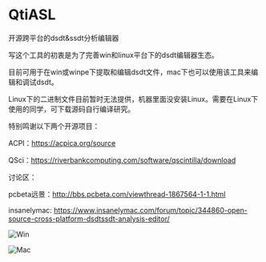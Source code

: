 # QtiASL
开源跨平台的dsdt&ssdt分析编辑器

写这个工具的初衷是为了完善win和linux平台下的dsdt编辑器生态。

目前可用于在win或winpe下提取和编辑dsdt文件，mac下也可以使用该工具来编辑和调试dsdt。

Linux下的二进制文件目前暂时无法提供，机器里面没安装Linux。需要在Linux下使用的同学，可下载源码自行编译研究。


特别鸣谢以下两个开源项目：

ACPI：https://acpica.org/source

QSci：https://riverbankcomputing.com/software/qscintilla/download

讨论区：

pcbeta远景：http://bbs.pcbeta.com/viewthread-1867564-1-1.html

insanelymac: https://www.insanelymac.com/forum/topic/344860-open-source-cross-platform-dsdtssdt-analysis-editor/


![Win](https://github.com/ic005k/QtiASL/blob/master/qtiasl-win-new.png)

![Mac](https://github.com/ic005k/QtiASL/blob/master/qtiasl-mac-new.png)
